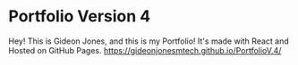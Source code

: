 # Portfolio Version 4

Hey! This is Gideon Jones, and this is my Portfolio! It's made with React and Hosted on GitHub Pages.
https://gideonjonesmtech.github.io/PortfolioV.4/
